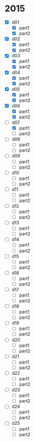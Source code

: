 # 2015

- [X] d01
    - [X] part1
    - [X] part2
- [X] d02
    - [X] part1
    - [X] part2
- [X] d03
    - [X] part1
    - [X] part2
- [X] d04
    - [X] part1
    - [X] part2
- [X] d05
    - [X] part1
    - [X] part2
- [X] d06
    - [X] part1
    - [X] part2
- [ ] d07
    - [X] part1
    - [ ] part2
- [ ] d08
    - [ ] part1
    - [ ] part2
- [ ] d09
    - [ ] part1
    - [ ] part2
- [ ] d10
    - [ ] part1
    - [ ] part2
- [ ] d11
    - [ ] part1
    - [ ] part2
- [ ] d12
    - [ ] part1
    - [ ] part2
- [ ] d13
    - [ ] part1
    - [ ] part2
- [ ] d14
    - [ ] part1
    - [ ] part2
- [ ] d15
    - [ ] part1
    - [ ] part2
- [ ] d16
    - [ ] part1
    - [ ] part2
- [ ] d17
    - [ ] part1
    - [ ] part2
- [ ] d18
    - [ ] part1
    - [ ] part2
- [ ] d19
    - [ ] part1
    - [ ] part2
- [ ] d20
    - [ ] part1
    - [ ] part2
- [ ] d21
    - [ ] part1
    - [ ] part2
- [ ] d22
    - [ ] part1
    - [ ] part2
- [ ] d23
    - [ ] part1
    - [ ] part2
- [ ] d24
    - [ ] part1
    - [ ] part2
- [ ] d25
    - [ ] part1
    - [ ] part2
